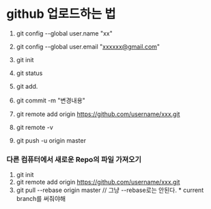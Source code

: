 # github 업로드하는 법

  1. git config --global user.name "xx"

  2. git config --global user.email "xxxxxx@gmail.com"

  3. git init

  4. git status

  5. git add.

  6. git commit -m "변경내용"

  7. git remote add origin https://github.com/username/xxx.git

  8. git remote -v

  9. git push -u origin master
  

### 다른 컴퓨터에서 새로운 Repo의 파일 가져오기
  1. git init
  2. git remote add origin https://github.com/username/xxx.git
  3. git pull --rebase origin master // 그냥 --rebase로는 안된다. * current branch를 써줘야해